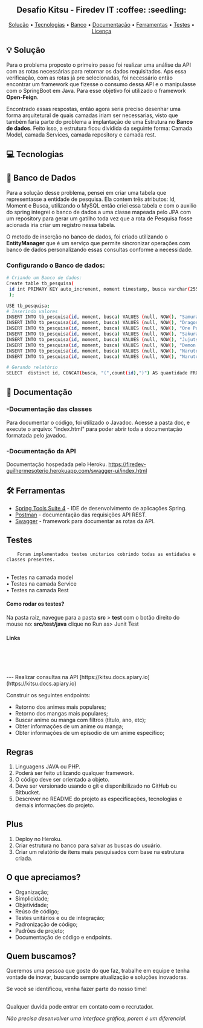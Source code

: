 <h2 align="center">
  Desafio Kitsu - Firedev IT :coffee: :seedling:
</h2>

<p align="center">
 <a href="#-solução">Solução</a> •
 <a href="#-tecnologias">Tecnologias</a> •
 <a href="#-Banco">Banco</a> •
  <a href="#-Documentacao">Documentação</a> •
 <a href="#-ferramentas">Ferramentas</a> •
  <a href="#-testes">Testes</a> •
 <a href="#-licença">Licença</a>
</p>

## 💡 Solução
Para o problema proposto o primeiro passo foi realizar uma análise da API com as rotas necessárias para retornar os dados requisitados.
Aps essa verificação, com as rotas já pre selecionadas, foi necessário então encontrar um framework que fizesse o consumo dessa API e o manipulasse com  o SpringBoot em Java.
Para esse objetivo foi utilizado o framework <b>Open-Feign</b>.

Encontrado essas respostas, então agora seria preciso desenhar uma forma arquitetural de quais camadas iriam ser necessarias, visto que também faria parte do problema a implantação de uma Estrutura no <b>Banco de dados</b>. Feito isso, a estrutura ficou dividida da seguinte forma: Camada Model, camada Services, camada repository e camada rest.

## 💻 Tecnologias

## 📐 Banco de Dados
Para a solução desse problema, pensei em criar uma tabela que representasse a entidade de pesquisa. Ela contem três atributos: Id, Moment e Busca, utilizando o MySQL então criei essa tabela e com o auxilio do spring integrei o banco de dados a uma classe mapeada pelo JPA com um repository para gerar um gatilho toda vez que a rota de Pesquisa fosse acionada iria criar um registro nessa tabela.

O metodo de inserção no banco de dados, foi criado utilizando o <b>EntityManager</b> que é um serviço que permite sincronizar operações com banco de dados personalizando essas consultas conforme a necessidade.

### Configurando o Banco de dados:
```bash
# Criando um Banco de dados:
Create table tb_pesquisa(
 id int PRIMARY KEY auto_increment, moment timestamp, busca varchar(255)
 );
```
```bash
USE tb_pesquisa;
# Inserindo valores
INSERT INTO tb_pesquisa(id, moment, busca) VALUES (null, NOW(), "Samurai X");
INSERT INTO tb_pesquisa(id, moment, busca) VALUES (null, NOW(), "Dragon Ball Z");
INSERT INTO tb_pesquisa(id, moment, busca) VALUES (null, NOW(), "One Punch Man");
INSERT INTO tb_pesquisa(id, moment, busca) VALUES (null, NOW(), "Sakura Cards");
INSERT INTO tb_pesquisa(id, moment, busca) VALUES (null, NOW(), "Jujutso no Kaizen");
INSERT INTO tb_pesquisa(id, moment, busca) VALUES (null, NOW(), "Demon Salyer");
INSERT INTO tb_pesquisa(id, moment, busca) VALUES (null, NOW(), "Naruto");
INSERT INTO tb_pesquisa(id, moment, busca) VALUES (null, NOW(), "Naruto");
```
```bash
# Gerando relatório
SELECT  distinct id, CONCAT(busca, "(",count(id),")") AS quantidade FROM tb_pesquisa GROUP BY busca ORDER BY count(id) DESC;
```

## 📝 Documentação
### -Documentação das classes
Para documentar o código, foi utilizado o Javadoc. Acesse a pasta doc, e execute o arquivo: "index.html" para poder abrir toda a documentação formatada pelo javadoc.
### -Documentação da API
Documentação hospedada pelo Heroku.
https://firedev-guilhermesoterio.herokuapp.com/swagger-ui/index.html

## 🛠 Ferramentas

- [Spring Tools Suite 4](https://spring.io/tools) - IDE de desenvolvimento de aplicações Spring.
- [Postman](https://www.postman.com/) - documentação das requisições API REST.
- [Swagger](https://swagger.io) - framework para documentar as rotas da API.

## Testes
        Foram implementados testes unitarios cobrindo todas as entidades e classes presentes.
<br>• Testes na camada model
<br>• Testes na camada Service
<br>• Testes na camada Rest
      
#### Como rodar os testes?
Na pasta raiz, navegue para a pasta <b>src</b> > <b>test </b> com o botão direito do mouse no: <b>src/test/java</b> clique no Run as> Junit Test


#### Links
<br>
<br>
<br>
<br>
---
Realizar consultas na API [https://kitsu.docs.apiary.io](https://kitsu.docs.apiary.io)

Construir os seguintes endpoints:
 - Retorno dos animes mais populares;
 - Retorno dos mangas mais populares;
 - Buscar anime ou manga com filtros (título, ano, etc);
 - Obter informações de um anime ou manga;
 - Obter informações de um episodio de um anime especifico;

## Regras

 1. Linguagens JAVA ou PHP.
 2. Poderá ser feito utilizando qualquer framework.
 3. O código deve ser orientado a objeto.
 4. Deve ser versionado usando o git e disponibilizado no GitHub ou Bitbucket.
 5. Descrever no README do projeto as especificações, tecnologias e demais informações do projeto.

## Plus

 1. Deploy no Heroku.
 2. Criar estrutura no banco para salvar as buscas do usuário.
 3. Criar um relatório de itens mais pesquisados com base na estrutura criada.

## O que apreciamos?

 - Organização;
 - Simplicidade;
 - Objetividade;
 - Reúso de código;
 - Testes unitários e ou de integração;
 - Padronização de código;
 - Padrões de projeto;
 - Documentação de código e endpoints.

## Quem buscamos?

Queremos uma pessoa que goste do que faz, trabalhe em equipe e tenha vontade de inovar, buscando sempre atualização e soluções inovadoras.

Se você se identificou, venha fazer parte do nosso time!

## 

Qualquer duvida pode entrar em contato com o recrutador.

_Não precisa desenvolver uma interface gráfica, porem é um diferencial._
